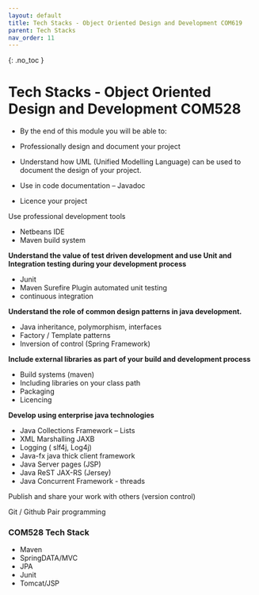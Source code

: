 ```yaml
---
layout: default
title: Tech Stacks - Object Oriented Design and Development COM619
parent: Tech Stacks
nav_order: 11
---
```


{: .no_toc }

# Tech Stacks - Object Oriented Design and Development COM528

* By the end of this module you will be able to:
* Professionally design and document your project

* Understand how UML (Unified Modelling Language) can be used to document the design of your project.
* Use in code documentation – Javadoc
* Licence your project

Use professional development tools

* Netbeans IDE
* Maven build system

**Understand the value of test driven development and use Unit and Integration testing during your development process**

* Junit
* Maven Surefire Plugin automated unit testing
* continuous integration

**Understand the role of common design patterns in java development.**

* Java inheritance, polymorphism, interfaces
* Factory / Template patterns
* Inversion of control (Spring Framework)

**Include external libraries as part of your build and development process**

* Build systems (maven)
* Including libraries on your class path
* Packaging
* Licencing

**Develop using enterprise java technologies**

* Java Collections Framework – Lists
* XML Marshalling JAXB
* Logging ( slf4j, Log4j)
* Java-fx java thick client framework
* Java Server pages (JSP)
* Java  ReST JAX-RS (Jersey)
* Java Concurrent Framework - threads

Publish and share your work with others (version control)

Git / Github
Pair programming



### COM528 Tech Stack

* Maven
* SpringDATA/MVC
* JPA
* Junit
* Tomcat/JSP


 